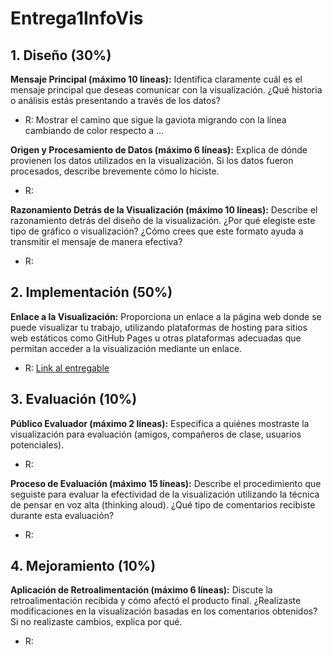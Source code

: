 # Entrega1InfoVis
## 1. Diseño (30%)
**Mensaje Principal (máximo 10 líneas):** Identifica claramente cuál es el mensaje principal que
deseas comunicar con la visualización. ¿Qué historia o análisis estás presentando a través de
los datos?

* R: Mostrar el camino que sigue la gaviota migrando con la línea cambiando de color respecto a …

**Origen y Procesamiento de Datos (máximo 6 líneas):** Explica de dónde provienen los datos
utilizados en la visualización. Si los datos fueron procesados, describe brevemente cómo lo
hiciste.

* R:

**Razonamiento Detrás de la Visualización (máximo 10 líneas):** Describe el razonamiento
detrás del diseño de la visualización. ¿Por qué elegiste este tipo de gráfico o visualización?
¿Cómo crees que este formato ayuda a transmitir el mensaje de manera efectiva?

* R: 

## 2. Implementación (50%)
**Enlace a la Visualización:** Proporciona un enlace a la página web donde se puede visualizar
tu trabajo, utilizando plataformas de hosting para sitios web estáticos como GitHub Pages u
otras plataformas adecuadas que permitan acceder a la visualización mediante un enlace.

* R: [Link al entregable](https://krmn390.github.io/Entrega1InfoVis/)

## 3. Evaluación (10%)
**Público Evaluador (máximo 2 líneas):** Especifica a quiénes mostraste la visualización para
evaluación (amigos, compañeros de clase, usuarios potenciales).

* R:

**Proceso de Evaluación (máximo 15 líneas):** Describe el procedimiento que seguiste para
evaluar la efectividad de la visualización utilizando la técnica de pensar en voz alta (thinking
aloud). ¿Qué tipo de comentarios recibiste durante esta evaluación?

* R:

## 4. Mejoramiento (10%)
**Aplicación de Retroalimentación (máximo 6 líneas):** Discute la retroalimentación recibida y
cómo afectó el producto final. ¿Realizaste modificaciones en la visualización basadas en los
comentarios obtenidos? Si no realizaste cambios, explica por qué.

* R: 